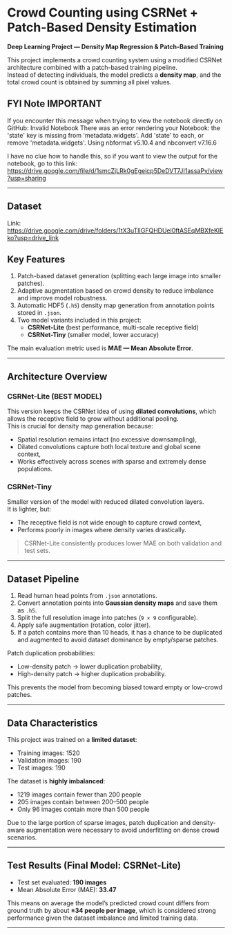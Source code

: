 # Crowd Counting using CSRNet + Patch-Based Density Estimation  
**Deep Learning Project — Density Map Regression & Patch-Based Training**

This project implements a crowd counting system using a modified CSRNet architecture combined with a patch-based training pipeline.  
Instead of detecting individuals, the model predicts a **density map**, and the total crowd count is obtained by summing all pixel values.

## FYI Note IMPORTANT

If you encounter this message when trying to view the notebook directly on GitHub:
Invalid Notebook
There was an error rendering your Notebook: the 'state' key is missing from 'metadata.widgets'.
Add 'state' to each, or remove 'metadata.widgets'.
Using nbformat v5.10.4 and nbconvert v7.16.6

I have no clue how to handle this, so if you want to view the output for the notebook, go to this link: https://drive.google.com/file/d/1smcZjLRk0gEgeicp5DeDVT7JI1assaPv/view?usp=sharing

---

## Dataset
Link: https://drive.google.com/drive/folders/1tX3uTlIGFQHDUel0ftASEqMBXfeKIEko?usp=drive_link

## Key Features

1. Patch-based dataset generation (splitting each large image into smaller patches).
2. Adaptive augmentation based on crowd density to reduce imbalance and improve model robustness.
3. Automatic HDF5 (`.h5`) density map generation from annotation points stored in `.json`.
4. Two model variants included in this project:
   - **CSRNet-Lite** (best performance, multi-scale receptive field)
   - **CSRNet-Tiny** (smaller model, lower accuracy)

The main evaluation metric used is **MAE — Mean Absolute Error**.

---

## Architecture Overview

### CSRNet-Lite (BEST MODEL)

This version keeps the CSRNet idea of using **dilated convolutions**, which allows the receptive field to grow without additional pooling.  
This is crucial for density map generation because:

- Spatial resolution remains intact (no excessive downsampling),
- Dilated convolutions capture both local texture and global scene context,
- Works effectively across scenes with sparse and extremely dense populations.

### CSRNet-Tiny

Smaller version of the model with reduced dilated convolution layers.  
It is lighter, but:

- The receptive field is not wide enough to capture crowd context,
- Performs poorly in images where density varies drastically.

> CSRNet-Lite consistently produces lower MAE on both validation and test sets.

---

## Dataset Pipeline

1. Read human head points from `.json` annotations.
2. Convert annotation points into **Gaussian density maps** and save them as `.h5`.
3. Split the full resolution image into patches (`9 × 9` configurable).
4. Apply safe augmentation (rotation, color jitter).
5. If a patch contains more than 10 heads, it has a chance to be duplicated and augmented to avoid dataset dominance by empty/sparse patches.

Patch duplication probabilities:

- Low-density patch → lower duplication probability,
- High-density patch → higher duplication probability.

This prevents the model from becoming biased toward empty or low-crowd patches.

---

## Data Characteristics

This project was trained on a **limited dataset**:

- Training images: 1520  
- Validation images: 190  
- Test images: 190  

The dataset is **highly imbalanced**:

- 1219 images contain fewer than 200 people  
- 205 images contain between 200–500 people  
- Only 96 images contain more than 500 people  

Due to the large portion of sparse images, patch duplication and density-aware augmentation were necessary to avoid underfitting on dense crowd scenarios.

---

## Test Results (Final Model: CSRNet-Lite)

- Test set evaluated: **190 images**
- Mean Absolute Error (MAE): **33.47**

This means on average the model’s predicted crowd count differs from ground truth by about **±34 people per image**, which is considered strong performance given the dataset imbalance and limited training data.

---


